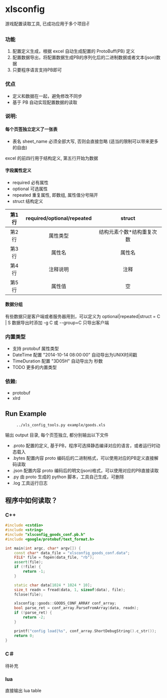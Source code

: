 # xlsconfig
游戏配置读取工具, 已成功应用于多个项目:v:

### 功能
1. 配置定义生成，根据 excel 自动生成配置的 ProtoBuff(PB) 定义
2. 配置数据导出，将配置数据生成PB的序列化后的二进制数据或者文本(json)数据
3. 只要程序语言支持PB即可

### 优点
* 定义和数据在一起，避免修改不同步
* 基于 PB 自动实现配置数据的读取

### 说明:
#### 每个页签独立定义了一张表
* 表名 sheet_name 必须全部大写, 否则会直接忽略  (适当的限制可以带来更多的自由)

excel 的前四行用于结构定义, 第五行开始为数据
#### 字段属性定义
* required 必有属性
* optional 可选属性
* repeated 重复属性, 即数组, 属性值分号隔开
* struct 结构定义 

|第1行  | required/optional/repeated | struct                        |
|:-----:|:--------------------------:|:-----------------------------:|
|第2行  | 属性类型                   | 结构元素个数*结构重复次数     |
|第3行  | 属性名                     | 属性名                        |
|第4行  | 注释说明                   | 注释                          |
|第5行  | 属性值                     | 空                            |

#### 数据分组
有些数据只是客户端或者服务器用到，可以定义为
optional|repeated|struct = C | S
数据导出时添加 -g C 或 --group=C 只导出客户端 


### 内置类型
* 支持 protobuf 属性类型
* DateTime  配置 "2014-10-14 08:00:00" 自动导出为UNIX时间戳
* TimeDuration 配置 "3D05H" 自动导出为 秒数
* TODO 更多的内置类型

### 依赖:
* protobuf
* xlrd

## Run Example
```
     ../xls_config_tools.py example/goods.xls
```
输出 output 目录, 每个页签独立, 都分别输出以下文件
* .proto 配置的定义, 基于PB，程序可选择静态编译对应的语言，或者运行时动态载入
* .bytes 配置内容 proto 编码后的二进制格式，可以使用对应的PB定义直接解码读取
* .json 配置内容 proto 编码后的明文(json)格式，可以使用对应的PB直接读取
* .py 由 proto 生成的 python 脚本，工具自己生成，可删除
* .log 工具运行日志

## 程序中如何读取？
### C++
```c++
#include <cstdio>
#include <string>
#include "xlsconfig_goods_conf.pb.h"
#include <google/protobuf/text_format.h>

int main(int argc, char* argv[]) {
	const char* data_file = "xlsconfig_goods_conf.data";
	FILE* file = fopen(data_file, "rb");
	assert(file);
	if (!file) {
		return -1;
	}

	static char data[1024 * 1024 * 10];
	size_t readn = fread(data, 1, sizeof(data), file);
	fclose(file);

	xlsconfig::goods::GOODS_CONF_ARRAY conf_array;
	bool parse_ret = conf_array.ParseFromArray(data, readn);
	if (!parse_ret) {
		return -2;
	}

	printf("config load|%s", conf_array.ShortDebugString().c_str());
	return 0;
}
```
### C＃
待补充

### lua
直接输出 lua table

